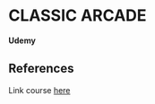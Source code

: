 # CLASSIC ARCADE
**Udemy**

## References

Link course [here](https://www.udemy.com/course/code-your-first-game/)